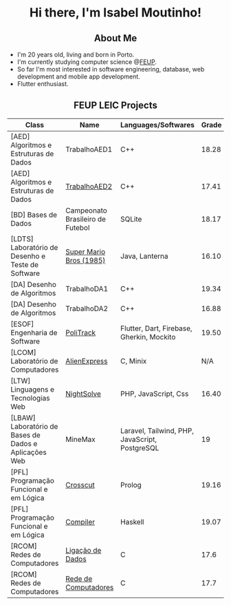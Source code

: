 <h1 align="center"> Hi there, I'm Isabel Moutinho!</h1>

<h2 align="center"> About Me </h2>

* I'm 20 years old, living and born in Porto.
* I'm currently studying computer science @[FEUP](https://sigarra.up.pt/feup/pt/web_page.inicial).
* So far I'm most interested in software engineering, database, web development and mobile app development.
* Flutter enthusiast.

<h2 align="center"> FEUP LEIC Projects </h2>

| Class | Name | Languages/Softwares | Grade |
| --- | --- | --- | --- |
| [AED] Algoritmos e Estruturas de Dados | TrabalhoAED1 | C++ | 18.28 |
| [AED] Algoritmos e Estruturas de Dados | [TrabalhoAED2](https://github.com/Tiago27Cruz/TrabalhoAED2) | C++ | 17.41 |
| [BD] Bases de Dados | Campeonato Brasileiro de Futebol | SQLite | 18.17 |
| [LDTS] Laboratório de Desenho e Teste de Software | [Super Mario Bros (1985)](https://github.com/FEUP-LDTS-2022/project-l06gr05) | Java, Lanterna | 16.10 |
| [DA] Desenho de Algoritmos | TrabalhoDA1 | C++ | 19.34 |
| [DA] Desenho de Algoritmos | TrabalhoDA2 | C++ | 16.88 |
| [ESOF] Engenharia de Software | [PoliTrack](https://github.com/FEUP-LEIC-ES-2022-23/2LEIC16T3) | Flutter, Dart, Firebase, Gherkin, Mockito | 19.50 |
| [LCOM] Laboratório de Computadores | [AlienExpress](https://github.com/unrealxinfinity/AlienExpress) | C, Minix | N/A |
| [LTW] Linguagens e Tecnologias Web | [NightSolve](https://github.com/FEUP-LTW-2023/project-ltw14g04) | PHP, JavaScript, Css | 16.40 |
| [LBAW] Laboratório de Bases de Dados e Aplicações Web | MineMax | Laravel, Tailwind, PHP, JavaScript, PostgreSQL | 19 |
| [PFL] Programação Funcional e em Lógica | [Crosscut](https://github.com/Tiago27Cruz/Crosscut-PFL) | Prolog | 19.16 |
| [PFL] Programação Funcional e em Lógica | [Compiler](https://github.com/Tiago27Cruz/PFL-Haskell) | Haskell | 19.07 |
| [RCOM] Redes de Computadores | [Ligação de Dados](https://github.com/isabelmoutinho/RCOM_project1) | C | 17.6 |
| [RCOM] Redes de Computadores | [Rede de Computadores](https://github.com/isabelmoutinho/RCOM_project2)| C | 17.7 |
